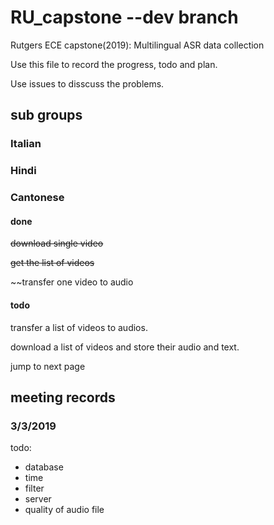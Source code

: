 # RU_capstone --dev branch
Rutgers ECE capstone(2019): Multilingual ASR data collection

Use this file to record the progress, todo and plan.

Use issues to disscuss the problems.

## sub groups

### Italian


### Hindi


### Cantonese

#### done
~~download single video~~

~~get the list of videos~~

~~transfer one video to audio

#### todo
transfer a list of videos to audios.

download a list of videos and store their audio and text.

jump to next page

## meeting records

### 3/3/2019

todo:
- database
- time
- filter
- server
- quality of audio file
